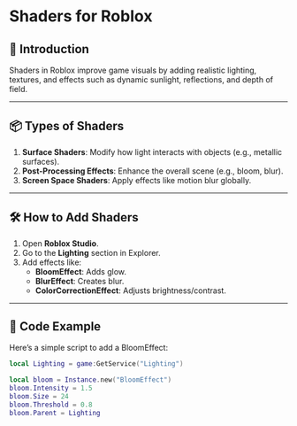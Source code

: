 # **Shaders for Roblox**

## 🌟 **Introduction**  
Shaders in Roblox improve game visuals by adding realistic lighting, textures, and effects such as dynamic sunlight, reflections, and depth of field.

---

## 📦 **Types of Shaders**
1. **Surface Shaders**: Modify how light interacts with objects (e.g., metallic surfaces).  
2. **Post-Processing Effects**: Enhance the overall scene (e.g., bloom, blur).  
3. **Screen Space Shaders**: Apply effects like motion blur globally.

---

## 🛠️ **How to Add Shaders**
1. Open **Roblox Studio**.  
2. Go to the **Lighting** section in Explorer.  
3. Add effects like:  
   - **BloomEffect**: Adds glow.  
   - **BlurEffect**: Creates blur.  
   - **ColorCorrectionEffect**: Adjusts brightness/contrast.  

---

## 🔧 **Code Example**
Here’s a simple script to add a BloomEffect:
```lua
local Lighting = game:GetService("Lighting")

local bloom = Instance.new("BloomEffect")
bloom.Intensity = 1.5
bloom.Size = 24
bloom.Threshold = 0.8
bloom.Parent = Lighting
